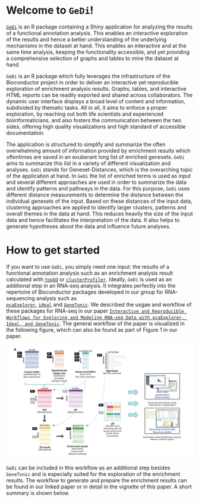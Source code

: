 # Welcome to `GeDi`!

[`GeDi`](https://github.com/AnnekathrinSilvia/GeDi) is an R package containing a Shiny application for analyzing the results of a functional annotation analysis. This enables an interactive exploration of the results and hence a better understanding of the underlying mechanisms in the dataset at hand.  This enables an interactive and at the same time analysis, keeping the functionality accessible, and yet providing a comprehensive selection of graphs and tables to mine the dataset at hand.

`GeDi` is an R package which fully leverages the infrastructure of the Bioconductor project in order to deliver an interactive yet reproducible exploration of enrichment analysis results. Graphs, tables, and interactive HTML reports can be readily exported and shared across collaborators. The dynamic user interface displays a broad level of content and information, subdivided by thematic tasks. All in all, it aims to enforce a proper exploration, by reaching out both life scientists and experienced bioinformaticians, and also fosters the communication between the two sides, offering high quality visualizations and high standard of accessible documentation.

The application is structured to simplify and summarize the often overwhelming amount of information provided by enrichment results which oftentimes are saved in an exuberant long list of enriched genesets. `GeDi` aims to summarize this list in a variety of different visualization and analyses. `GeDi` stands for Geneset-Distances, which is the overarching topic of the application at hand. In `GeDi` the list of enriched terms is used as input and several different approaches are used in order to summarize the data and identify patterns and pathways in the data. For this purpose, `GeDi` uses different distance measurements to determine the distance between the individual genesets of the input. Based on these distances of the input data, clustering approaches are applied to identify larger clusters, patterns and overall themes in the data at hand. This reduces heavily the size of the input data and hence facilitates the interpretation of the data. It also helps to generate hypotheses about the data and influence future analyses. 


# How to get started

If you want to use `GeDi`, you simply need one input: the results of a functional annotation analysis such as an enrichment analysis result calculated with [`topGO`](http://bioconductor.org/packages/release/bioc/html/topGO.html) or [`clusterProfiler`](http://bioconductor.org/packages/release/bioc/html/clusterProfiler.html). Ideally, `GeDi` is used as an additional step in an RNA-seq analysis. It integrates perfectly into the repertoire of Bioconductor packages developed in our group for RNA-sequencing analysis such as   
[`pcaExplorer`](http://bioconductor.org/packages/release/bioc/html/pcaExplorer.html), [`ideal`](http://bioconductor.org/packages/release/bioc/html/ideal.html) and [`GeneTonic`](http://bioconductor.org/packages/release/bioc/html/GeneTonic.html). We described the usgae and workflow of these packages for RNA-seq in our paper [`Interactive and Reproducible Workflows for Exploring and Modeling RNA-seq Data with pcaExplorer, Ideal, and GeneTonic`](https://doi.org/10.1002/cpz1.411). The general workflow of the paper is visualized in the following figure, which can also be found as part of Figure 1 in our paper. 

![](Figure1.png)

`GeDi` can be included in this workflow as an additional step besides `GeneTonic` and is especially suited for the exploration of the enrichment results. 
The workflow to generate and prepare the enrichment results can be found in our linked paper or in detail in the vignette of this paper. A short summary is shown below. 


